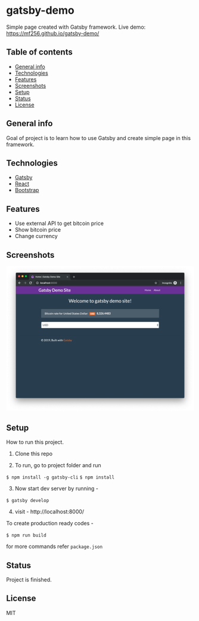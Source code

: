 # gatsby-demo

Simple page created with Gatsby framework.
Live demo: https://mf256.github.io/gatsby-demo/

## Table of contents

- [General info](#general-info)
- [Technologies](#technologies)
- [Features](#features)
- [Screenshots](#screenshots)
- [Setup](#setup)
- [Status](#status)
- [License](#license)

## General info

Goal of project is to learn how to use Gatsby and create simple page in this framework.

## Technologies

- [Gatsby](https://gatsbyjs.org)
- [React](https://reactjs.org/)
- [Bootstrap](https://getbootstrap.com/)

## Features

- Use external API to get bitcoin price
- Show bitcoin price
- Change currency

## Screenshots

![Example screenshot](./doc/screen1.png)

## Setup

How to run this project.

1. Clone this repo

2. To run, go to project folder and run

`$ npm install -g gatsby-cli`
`$ npm install`

3. Now start dev server by running -

`$ gatsby develop`

4. visit - http://localhost:8000/

To create production ready codes -

`$ npm run build`

for more commands refer `package.json`

## Status

Project is finished.

## License

MIT
